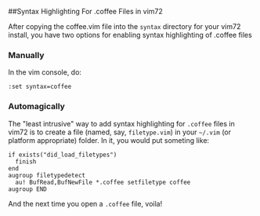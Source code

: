 ##Syntax Highlighting For .coffee Files in vim72

After copying the coffee.vim file into the `syntax` directory for your vim72 install, you have two options for enabling syntax highlighting of .coffee files

### Manually

In the vim console, do:

    :set syntax=coffee

### Automagically
The "least intrusive" way to add syntax highlighting for `.coffee` files in vim72 is to create a file (named, say, `filetype.vim`) in your `~/.vim` (or platform appropriate) folder. In it, you would put someting like:

    if exists("did_load_filetypes")
      finish
    end
    augroup filetypedetect
      au! BufRead,BufNewFile *.coffee setfiletype coffee
    augroup END

And the next time you open a `.coffee` file, voila!
